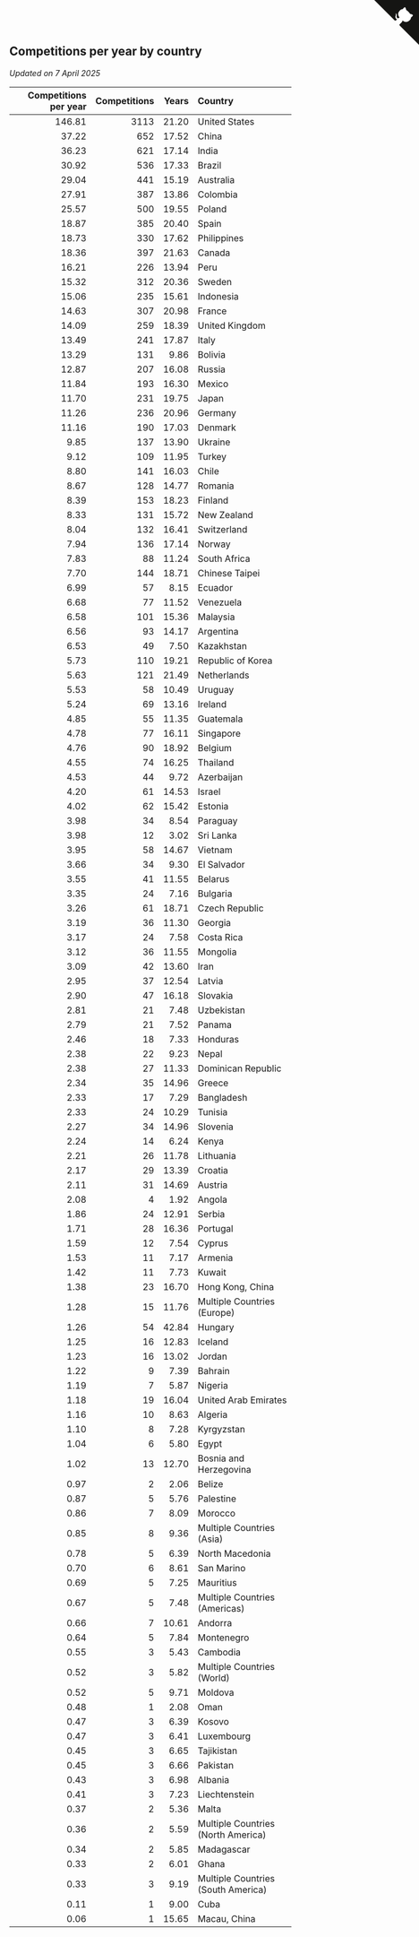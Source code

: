 ## Competitions per year by country

*Updated on  7 April 2025*

| Competitions per year | Competitions | Years | Country |
| ---: | ---: | ---: | :--- |
| 146.81 | 3113 | 21.20 | United States |
| 37.22 | 652 | 17.52 | China |
| 36.23 | 621 | 17.14 | India |
| 30.92 | 536 | 17.33 | Brazil |
| 29.04 | 441 | 15.19 | Australia |
| 27.91 | 387 | 13.86 | Colombia |
| 25.57 | 500 | 19.55 | Poland |
| 18.87 | 385 | 20.40 | Spain |
| 18.73 | 330 | 17.62 | Philippines |
| 18.36 | 397 | 21.63 | Canada |
| 16.21 | 226 | 13.94 | Peru |
| 15.32 | 312 | 20.36 | Sweden |
| 15.06 | 235 | 15.61 | Indonesia |
| 14.63 | 307 | 20.98 | France |
| 14.09 | 259 | 18.39 | United Kingdom |
| 13.49 | 241 | 17.87 | Italy |
| 13.29 | 131 | 9.86 | Bolivia |
| 12.87 | 207 | 16.08 | Russia |
| 11.84 | 193 | 16.30 | Mexico |
| 11.70 | 231 | 19.75 | Japan |
| 11.26 | 236 | 20.96 | Germany |
| 11.16 | 190 | 17.03 | Denmark |
| 9.85 | 137 | 13.90 | Ukraine |
| 9.12 | 109 | 11.95 | Turkey |
| 8.80 | 141 | 16.03 | Chile |
| 8.67 | 128 | 14.77 | Romania |
| 8.39 | 153 | 18.23 | Finland |
| 8.33 | 131 | 15.72 | New Zealand |
| 8.04 | 132 | 16.41 | Switzerland |
| 7.94 | 136 | 17.14 | Norway |
| 7.83 | 88 | 11.24 | South Africa |
| 7.70 | 144 | 18.71 | Chinese Taipei |
| 6.99 | 57 | 8.15 | Ecuador |
| 6.68 | 77 | 11.52 | Venezuela |
| 6.58 | 101 | 15.36 | Malaysia |
| 6.56 | 93 | 14.17 | Argentina |
| 6.53 | 49 | 7.50 | Kazakhstan |
| 5.73 | 110 | 19.21 | Republic of Korea |
| 5.63 | 121 | 21.49 | Netherlands |
| 5.53 | 58 | 10.49 | Uruguay |
| 5.24 | 69 | 13.16 | Ireland |
| 4.85 | 55 | 11.35 | Guatemala |
| 4.78 | 77 | 16.11 | Singapore |
| 4.76 | 90 | 18.92 | Belgium |
| 4.55 | 74 | 16.25 | Thailand |
| 4.53 | 44 | 9.72 | Azerbaijan |
| 4.20 | 61 | 14.53 | Israel |
| 4.02 | 62 | 15.42 | Estonia |
| 3.98 | 34 | 8.54 | Paraguay |
| 3.98 | 12 | 3.02 | Sri Lanka |
| 3.95 | 58 | 14.67 | Vietnam |
| 3.66 | 34 | 9.30 | El Salvador |
| 3.55 | 41 | 11.55 | Belarus |
| 3.35 | 24 | 7.16 | Bulgaria |
| 3.26 | 61 | 18.71 | Czech Republic |
| 3.19 | 36 | 11.30 | Georgia |
| 3.17 | 24 | 7.58 | Costa Rica |
| 3.12 | 36 | 11.55 | Mongolia |
| 3.09 | 42 | 13.60 | Iran |
| 2.95 | 37 | 12.54 | Latvia |
| 2.90 | 47 | 16.18 | Slovakia |
| 2.81 | 21 | 7.48 | Uzbekistan |
| 2.79 | 21 | 7.52 | Panama |
| 2.46 | 18 | 7.33 | Honduras |
| 2.38 | 22 | 9.23 | Nepal |
| 2.38 | 27 | 11.33 | Dominican Republic |
| 2.34 | 35 | 14.96 | Greece |
| 2.33 | 17 | 7.29 | Bangladesh |
| 2.33 | 24 | 10.29 | Tunisia |
| 2.27 | 34 | 14.96 | Slovenia |
| 2.24 | 14 | 6.24 | Kenya |
| 2.21 | 26 | 11.78 | Lithuania |
| 2.17 | 29 | 13.39 | Croatia |
| 2.11 | 31 | 14.69 | Austria |
| 2.08 | 4 | 1.92 | Angola |
| 1.86 | 24 | 12.91 | Serbia |
| 1.71 | 28 | 16.36 | Portugal |
| 1.59 | 12 | 7.54 | Cyprus |
| 1.53 | 11 | 7.17 | Armenia |
| 1.42 | 11 | 7.73 | Kuwait |
| 1.38 | 23 | 16.70 | Hong Kong, China |
| 1.28 | 15 | 11.76 | Multiple Countries (Europe) |
| 1.26 | 54 | 42.84 | Hungary |
| 1.25 | 16 | 12.83 | Iceland |
| 1.23 | 16 | 13.02 | Jordan |
| 1.22 | 9 | 7.39 | Bahrain |
| 1.19 | 7 | 5.87 | Nigeria |
| 1.18 | 19 | 16.04 | United Arab Emirates |
| 1.16 | 10 | 8.63 | Algeria |
| 1.10 | 8 | 7.28 | Kyrgyzstan |
| 1.04 | 6 | 5.80 | Egypt |
| 1.02 | 13 | 12.70 | Bosnia and Herzegovina |
| 0.97 | 2 | 2.06 | Belize |
| 0.87 | 5 | 5.76 | Palestine |
| 0.86 | 7 | 8.09 | Morocco |
| 0.85 | 8 | 9.36 | Multiple Countries (Asia) |
| 0.78 | 5 | 6.39 | North Macedonia |
| 0.70 | 6 | 8.61 | San Marino |
| 0.69 | 5 | 7.25 | Mauritius |
| 0.67 | 5 | 7.48 | Multiple Countries (Americas) |
| 0.66 | 7 | 10.61 | Andorra |
| 0.64 | 5 | 7.84 | Montenegro |
| 0.55 | 3 | 5.43 | Cambodia |
| 0.52 | 3 | 5.82 | Multiple Countries (World) |
| 0.52 | 5 | 9.71 | Moldova |
| 0.48 | 1 | 2.08 | Oman |
| 0.47 | 3 | 6.39 | Kosovo |
| 0.47 | 3 | 6.41 | Luxembourg |
| 0.45 | 3 | 6.65 | Tajikistan |
| 0.45 | 3 | 6.66 | Pakistan |
| 0.43 | 3 | 6.98 | Albania |
| 0.41 | 3 | 7.23 | Liechtenstein |
| 0.37 | 2 | 5.36 | Malta |
| 0.36 | 2 | 5.59 | Multiple Countries (North America) |
| 0.34 | 2 | 5.85 | Madagascar |
| 0.33 | 2 | 6.01 | Ghana |
| 0.33 | 3 | 9.19 | Multiple Countries (South America) |
| 0.11 | 1 | 9.00 | Cuba |
| 0.06 | 1 | 15.65 | Macau, China |


<a href="https://github.com/jonatanklosko/wca_statistics" class="github-corner" aria-label="View source on Github"><svg width="80" height="80" viewBox="0 0 250 250" style="fill:#151513; color:#fff; position: absolute; top: 0; border: 0; right: 0;" aria-hidden="true"><path d="M0,0 L115,115 L130,115 L142,142 L250,250 L250,0 Z"></path><path d="M128.3,109.0 C113.8,99.7 119.0,89.6 119.0,89.6 C122.0,82.7 120.5,78.6 120.5,78.6 C119.2,72.0 123.4,76.3 123.4,76.3 C127.3,80.9 125.5,87.3 125.5,87.3 C122.9,97.6 130.6,101.9 134.4,103.2" fill="currentColor" style="transform-origin: 130px 106px;" class="octo-arm"></path><path d="M115.0,115.0 C114.9,115.1 118.7,116.5 119.8,115.4 L133.7,101.6 C136.9,99.2 139.9,98.4 142.2,98.6 C133.8,88.0 127.5,74.4 143.8,58.0 C148.5,53.4 154.0,51.2 159.7,51.0 C160.3,49.4 163.2,43.6 171.4,40.1 C171.4,40.1 176.1,42.5 178.8,56.2 C183.1,58.6 187.2,61.8 190.9,65.4 C194.5,69.0 197.7,73.2 200.1,77.6 C213.8,80.2 216.3,84.9 216.3,84.9 C212.7,93.1 206.9,96.0 205.4,96.6 C205.1,102.4 203.0,107.8 198.3,112.5 C181.9,128.9 168.3,122.5 157.7,114.1 C157.9,116.9 156.7,120.9 152.7,124.9 L141.0,136.5 C139.8,137.7 141.6,141.9 141.8,141.8 Z" fill="currentColor" class="octo-body"></path></svg></a><style>.github-corner:hover .octo-arm{animation:octocat-wave 560ms ease-in-out}@keyframes octocat-wave{0%,100%{transform:rotate(0)}20%,60%{transform:rotate(-25deg)}40%,80%{transform:rotate(10deg)}}@media (max-width:500px){.github-corner:hover .octo-arm{animation:none}.github-corner .octo-arm{animation:octocat-wave 560ms ease-in-out}}</style>
